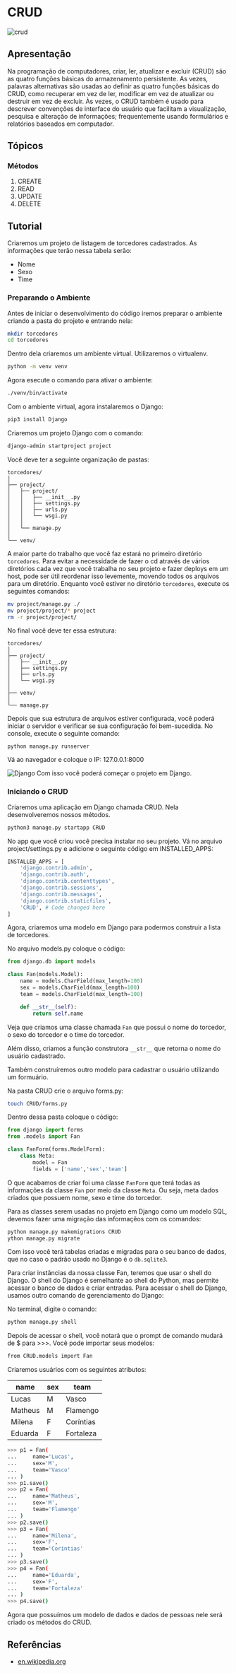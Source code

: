 # CRUD

![crud](img/rest-crud.png)

## Apresentação

Na programação de computadores, criar, ler, atualizar e excluir (CRUD) são as quatro funções básicas do armazenamento persistente. As vezes, palavras alternativas são usadas ao definir as quatro funções básicas do CRUD, como recuperar em vez de ler, modificar em vez de atualizar ou destruir em vez de excluir. Às vezes, o CRUD também é usado para descrever convenções de interface do usuário que facilitam a visualização, pesquisa e alteração de informações; frequentemente usando formulários e relatórios baseados em computador.

## Tópicos

### Métodos

1. CREATE
2. READ
3. UPDATE
4. DELETE

## Tutorial

Criaremos um projeto de listagem de torcedores cadastrados. As informações que terão nessa tabela serão:

* Nome
* Sexo
* Time

### Preparando o Ambiente

Antes de iniciar o desenvolvimento do código iremos preparar o ambiente criando a pasta do projeto e entrando nela:

```sh
mkdir torcedores
cd torcedores
```
Dentro dela criaremos um ambiente virtual. Utilizaremos o virtualenv.

```sh
python -m venv venv
```
Agora esecute o comando para ativar o ambiente:
```sh
./venv/bin/activate
```
Com o ambiente virtual, agora instalaremos o Django:
```sh
pip3 install Django
```
Criaremos um projeto Django com o comando:
```sh
django-admin startproject project
```
Você deve ter a seguinte organização de pastas:
```
torcedores/
│
├── project/
│   ├── project/
│   │   ├── __init__.py
│   │   ├── settings.py
│   │   ├── urls.py
│   │   └── wsgi.py
│   │
│   └── manage.py
│
└── venv/
```
A maior parte do trabalho que você faz estará no primeiro diretório `torcedores`. Para evitar a necessidade de fazer o cd através de vários diretórios cada vez que você trabalha no seu projeto e fazer deploys em um host, pode ser útil reordenar isso levemente, movendo todos os arquivos para um diretório. Enquanto você estiver no diretório `torcedores`, execute os seguintes comandos:
```sh
mv project/manage.py ./
mv project/project/* project
rm -r project/project/
```
No final você deve ter essa estrutura:
```
torcedores/
│
├── project/
│   ├── __init__.py
│   ├── settings.py
│   ├── urls.py
│   └── wsgi.py
│
├── venv/
│
└── manage.py
```
Depois que sua estrutura de arquivos estiver configurada, você poderá iniciar o servidor e verificar se sua configuração foi bem-sucedida. No console, execute o seguinte comando:
```shell
python manage.py runserver
```
Vá ao navegador e coloque o IP: 127.0.0.1:8000

![Django](img/screen.png)
Com isso você poderá começar o projeto em Django.

### Iniciando o CRUD

Criaremos uma aplicação em Django chamada CRUD. Nela desenvolveremos nossos métodos.

```sh
python3 manage.py startapp CRUD
```
No app que você criou você precisa instalar no seu projeto. Vá no arquivo project/settings.py e adicione o seguinte código em INSTALLED_APPS:

```python
INSTALLED_APPS = [
    'django.contrib.admin',
    'django.contrib.auth',
    'django.contrib.contenttypes',
    'django.contrib.sessions',
    'django.contrib.messages',
    'django.contrib.staticfiles',
    'CRUD', # Code changed here
]
```

Agora, criaremos uma modelo em Django para podermos construir a lista de torcedores.

No arquivo models.py coloque o código:

```python
from django.db import models

class Fan(models.Model):
    name = models.CharField(max_length=100)
    sex = models.CharField(max_length=100)
    team = models.CharField(max_length=100)

    def __str__(self):
        return self.name
```

Veja que criamos uma classe chamada `Fan` que possui o nome do torcedor, o sexo do torcedor e o time do torcedor.

Além disso, criamos a função construtora `__str__` que retorna o nome do usuário cadastrado.

Também construíremos outro modelo para cadastrar o usuário utilizando um formuário.

Na pasta CRUD crie o arquivo forms.py:

```sh
touch CRUD/forms.py
```

Dentro dessa pasta coloque o código:

```python
from django import forms
from .models import Fan

class FanForm(forms.ModelForm):
    class Meta:
        model = Fan
        fields = ['name','sex','team']
```

O que acabamos de criar foi uma classe `FanForm` que terá todas as informações da classe `Fan` por meio da classe `Meta`. Ou seja, meta dados criados que possuem nome, sexo e time do torcedor.

Para as classes serem usadas no projeto em Django como um modelo SQL, devemos fazer uma migração das informaçẽos com os comandos:

```sh
python manage.py makemigrations CRUD
ython manage.py migrate
```

Com isso você terá tabelas criadas e migradas para o seu banco de dados, que no caso o padrão usado no Django é o `db.sqlite3`.

Para criar instâncias da nossa classe Fan, teremos que usar o shell do Django. O shell do Django é semelhante ao shell do Python, mas permite acessar o banco de dados e criar entradas. Para acessar o shell do Django, usamos outro comando de gerenciamento do Django:

No terminal, digite o comando:

```sh
python manage.py shell
```

Depois de acessar o shell, você notará que o prompt de comando mudará de $ para >>>. Você pode importar seus modelos:

```sh
from CRUD.models import Fan
```

Criaremos usuários com os seguintes atributos:

name | sex | team
---- | --- | ----
Lucas | M | Vasco
Matheus | M | Flamengo
Milena | F | Coríntias
Eduarda | F | Fortaleza

```sh
>>> p1 = Fan(
...     name='Lucas',
...     sex='M',
...     team='Vasco'
... )
>>> p1.save()
>>> p2 = Fan(
...     name='Matheus',
...     sex='M',
...     team='Flamengo'
... )
>>> p2.save()
>>> p3 = Fan(
...     name='Milena',
...     sex='F',
...     team='Coríntias'
... )
>>> p3.save()
>>> p4 = Fan(
...     name='Eduarda',
...     sex='F',
...     team='Fortaleza'
... )
>>> p4.save()
```

Agora que possuímos um modelo de dados e dados de pessoas nele será criado os métodos do CRUD.


## Referências

* [en.wikipedia.org](https://en.wikipedia.org/wiki/Create,_read,_update_and_delete)